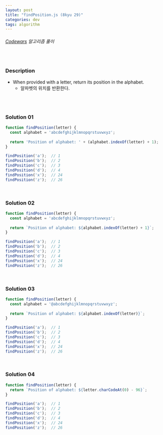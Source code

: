 ```yaml
---
layout: post
title: "findPosition.js (8kyu 29)"
categories: dev
tags: algorithm
---
```


###### [Codewars](https://www.codewars.com) 알고리즘 풀이

<br>

### Description

- When provided with a letter, return its position in the alphabet.
  - 알파벳의 위치를 반환한다.

<br>

<br>

### Solution 01

```js
function findPosition(letter) {
  const alphabet = 'abcdefghijklmnopqrstuvwxyz';
  
  return 'Position of alphabet: ' + (alphabet.indexOf(letter) + 1);
}

findPosition('a');  // 1
findPosition('b');  // 2
findPosition('c');  // 3
findPosition('d');  // 4
findPosition('x');  // 24
findPosition('z');  // 26
```

<br>

### Solution 02

```js
function findPosition(letter) {
  const alphabet = 'abcdefghijklmnopqrstuvwxyz';
  
  return `Position of alphabet: ${alphabet.indexOf(letter) + 1}`;
}

findPosition('a');  // 1
findPosition('b');  // 2
findPosition('c');  // 3
findPosition('d');  // 4
findPosition('x');  // 24
findPosition('z');  // 26
```

<br>

### Solution 03

```js
function findPosition(letter) {
  const alphabet = '@abcdefghijklmnopqrstuvwxyz';
  
  return `Position of alphabet: ${alphabet.indexOf(letter)}`;
}

findPosition('a');  // 1
findPosition('b');  // 2
findPosition('c');  // 3
findPosition('d');  // 4
findPosition('x');  // 24
findPosition('z');  // 26
```

<br>

### Solution 04

```js
function findPosition(letter) {
  return `Position of alphabet: ${letter.charCodeAt(0) - 96}`;
}

findPosition('a');  // 1
findPosition('b');  // 2
findPosition('c');  // 3
findPosition('d');  // 4
findPosition('x');  // 24
findPosition('z');  // 26
```

<br>

<br>